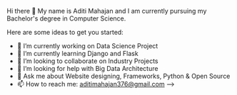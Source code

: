  Hi there 👋 
 My name is Aditi Mahajan and I am currently pursuing my Bachelor's degree in Computer Science.


Here are some ideas to get you started:

- 🔭 I’m currently working on Data Science Project
- 🌱 I’m currently learning Django and Flask
- 👯 I’m looking to collaborate on Industry Projects
- 🤔 I’m looking for help with Big Data Architecture
- 💬 Ask me about Website designing, Frameworks, Python & Open Source
- 📫 How to reach me: aditimahajan376@gmail.com
-->
